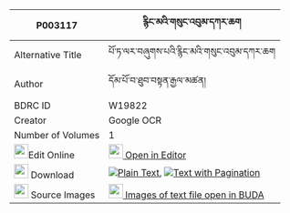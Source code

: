 |P003117|རྙིང་མའི་གསུང་འབུམ་དཀར་ཆག 
| --- | --- 
|Alternative Title |པོ་ཏ་ལར་བཞུགས་པའི་རྙིང་མའི་གསུང་འབུམ་དཀར་ཆག
|Author| དོམ་པོ་བ་ཐུབ་བསྟན་རྒྱལ་མཚན།
|BDRC ID | W19822
|Creator | Google OCR
|Number of Volumes| 1
|<img width="25" src="https://img.icons8.com/color/25/000000/edit-property.png">Edit Online| [<img width="25" src="https://avatars.githubusercontent.com/u/45091458?s=200&v=4"> Open in Editor](http://editor.openpecha.org/P003117)
|<img width="25" src="https://img.icons8.com/fluent/48/000000/download-2.png"/>  Download | [![](https://img.icons8.com/color/20/000000/txt.png)Plain Text](https://github.com/Openpecha/P003117/releases/download/v1/nyingma_i_sungbum_karchak_plain_P003117.zip), [![](https://img.icons8.com/color/20/000000/txt.png)Text with Pagination](https://github.com/Openpecha/P003117/releases/download/v1/nyingma_i_sungbum_karchak_pages_P003117.zip)
|<img width="25" src="https://img.icons8.com/plasticine/100/000000/pictures-folder.png"/>  Source Images | [<img width="25" src="https://library.bdrc.io/icons/BUDA-small.svg"> Images of text file open in BUDA](https://library.bdrc.io/show/bdr:W19822)